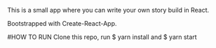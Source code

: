 This is a small app where you can write your own story build in React.

Bootstrapped with Create-React-App.

#HOW TO RUN
Clone this repo, run $ yarn install and $ yarn start